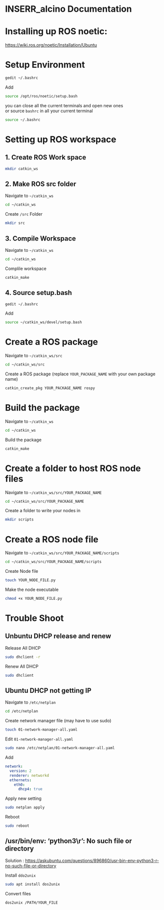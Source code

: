 # INSERR_alcino Documentation

# Installing up ROS noetic:
https://wiki.ros.org/noetic/Installation/Ubuntu

# Setup Environment
```bash
gedit ~/.bashrc
```
Add
```bash
source /opt/ros/noetic/setup.bash
```
you can close all the current terminals and open new ones<br>
or source ```bashrc``` in all your current terminal
```bash
source ~/.bashrc
```

# Setting up ROS workspace

## 1. Create ROS Work space
```bash
mkdir catkin_ws
```

## 2. Make ROS src folder
Navigate to ```~/catkin_ws```
```bash
cd ~/catkin_ws
```
Create ```/src``` Folder
```bash
mkdir src
```

## 3. Compile Workspace
Navigate to ```~/catkin_ws```
```bash
cd ~/catkin_ws
```
Complile workspace
```bash
catkin_make
```

## 4. Source setup.bash
```bash
gedit ~/.bashrc
```
Add
```bash
source ~/catkin_ws/devel/setup.bash
```

# Create a ROS package
Navigate to ```~/catkin_ws/src```
```bash
cd ~/catkin_ws/src
```
Create a ROS package (replace ```YOUR_PACKAGE_NAME``` with your own package name)
```bash
catkin_create_pkg YOUR_PACKAGE_NAME rospy
```

# Build the package
Navigate to ```~/catkin_ws```
```bash
cd ~/catkin_ws
```
Build the package
```bash
catkin_make
```

# Create a folder to host ROS node files
Navigate to ```~/catkin_ws/src/YOUR_PACKAGE_NAME```
```bash
cd ~/catkin_ws/src/YOUR_PACKAGE_NAME
```
Create a folder to write your nodes in
```bash
mkdir scripts
```
# Create a ROS node file
Navigate to ```~/catkin_ws/src/YOUR_PACKAGE_NAME/scripts```
```bash
cd ~/catkin_ws/src/YOUR_PACKAGE_NAME/scripts
```
Create Node file
```bash
touch YOUR_NODE_FILE.py
```
Make the node executable
```bash
chmod +x YOUR_NODE_FILE.py
```

# Trouble Shoot
## Unbuntu DHCP release and renew 
Release All DHCP
```bash
sudo dhclient -r
```
Renew All DHCP
```bash
sudo dhclient 
```

## Ubuntu DHCP not getting IP 
Navigate to ```/etc/netplan```
```bash
cd /etc/netplan
```
Create network manager file (may have to use sudo)
```bash
touch 01-network-manager-all.yaml
```
Edit ```01-network-manager-all.yaml```
```bash
sudo nano /etc/netplan/01-network-manager-all.yaml
```
Add
```yaml
network:
  version: 2
  renderer: networkd
  ethernets:
    eth0:
      dhcp4: true
```
Apply new setting
```bash
sudo netplan apply
```
Reboot
```bash
sudo reboot
```
   
## /usr/bin/env: ‘python3\r’: No such file or directory
Solution : https://askubuntu.com/questions/896860/usr-bin-env-python3-r-no-such-file-or-directory <br>

Install ```ddo2unix```
```bash
sudo apt install dos2unix
```
Convert files
```bash
dos2unix /PATH/YOUR_FILE
```

